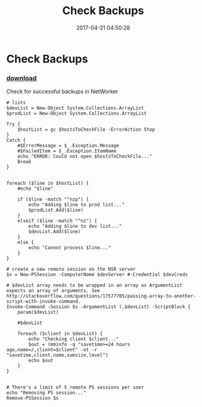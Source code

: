 ﻿---
pid:            6852
poster:         gonads99
title:          Check Backups
date:           2017-04-21 04:50:28
format:         posh
parent:         0
parent:         0

---

# Check Backups

### [download](6852.ps1)

Check for successful backups in NetWorker

```posh
# lists
$devList = New-Object System.Collections.ArrayList
$prodList = New-Object System.Collections.ArrayList

Try {
    $hostList = gc $hostsToCheckFile -ErrorAction Stop
}
Catch {
    #$ErrorMessage = $_.Exception.Message
    #$FailedItem = $_.Exception.ItemName
    echo "ERROR: Could not open $hostsToCheckFile..."
    Break
}
    

foreach ($line in $hostList) {
    #echo "$line"

    if ($line -match "^nzp") {
        echo "Adding $line to prod list..."
        $prodList.Add($line)
    }
    elseif ($line -match "^nz") {
        echo "Adding $line to dev list..."
        $devList.Add($line)
    }
    else {
        echo "Cannot process $line..."
    }
}

# create a new remote session on the NSR server
$s = New-PSSession -ComputerName $devServer #-Credential $devCreds

# $devList array needs to be wrapped in an array as ArgumentList expects an array of arguments. See http://stackoverflow.com/questions/17577705/passing-array-to-another-script-with-invoke-command.
Invoke-Command -Session $s -ArgumentList (,$devList) -ScriptBlock {
    param($devList)

    #$devList

    foreach ($client in $devList) {
        echo "Checking client $client..."
        $out = (mminfo -q "savetime>=24 hours ago,name=/,client=$client" -ot -r "savetime,client,name,sumsize,level")
        echo $out
    }
}


# There's a limit of 5 remote PS sessions per user
echo "Removing PS session..."
Remove-PSSession $s
```
